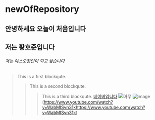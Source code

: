 # newOfRepository
## 안녕하세요 오늘이 처음입니다
## 저는 황호준입니다
###### 저는 야스오장인이 되고 싶습니다
> This is a first blockqute.
>	> This is a second blockqute.
>	>	> This is a third blockqute.
[네이버입니다](naver.com)
![아무](https://img.hankyung.com/photo/201812/50288_96898_3627.jpg)
![image](https://user-images.githubusercontent.com/80079707/110879828-f9ea3500-8320-11eb-9f1d-18eab786ab2f.png)(https://www.youtube.com/watch?v=WabMISvn31khttps://www.youtube.com/watch?v=WabMISvn31k)
